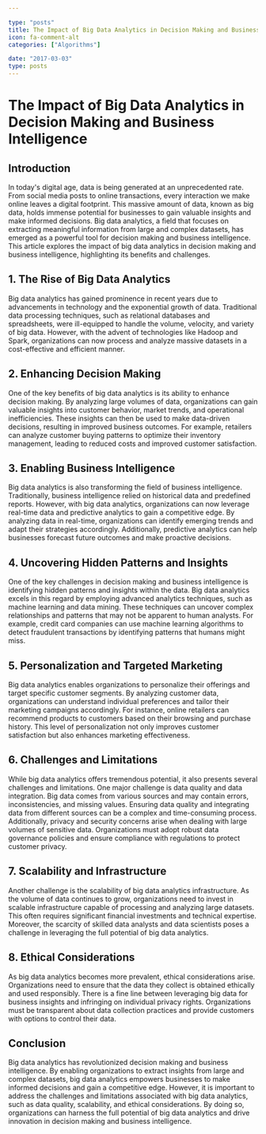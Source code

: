 ```yaml
---

type: "posts"
title: The Impact of Big Data Analytics in Decision Making and Business Intelligence
icon: fa-comment-alt
categories: ["Algorithms"]

date: "2017-03-03"
type: posts
---
```





# The Impact of Big Data Analytics in Decision Making and Business Intelligence

## Introduction

In today's digital age, data is being generated at an unprecedented rate. From social media posts to online transactions, every interaction we make online leaves a digital footprint. This massive amount of data, known as big data, holds immense potential for businesses to gain valuable insights and make informed decisions. Big data analytics, a field that focuses on extracting meaningful information from large and complex datasets, has emerged as a powerful tool for decision making and business intelligence. This article explores the impact of big data analytics in decision making and business intelligence, highlighting its benefits and challenges.

## 1. The Rise of Big Data Analytics

Big data analytics has gained prominence in recent years due to advancements in technology and the exponential growth of data. Traditional data processing techniques, such as relational databases and spreadsheets, were ill-equipped to handle the volume, velocity, and variety of big data. However, with the advent of technologies like Hadoop and Spark, organizations can now process and analyze massive datasets in a cost-effective and efficient manner.

## 2. Enhancing Decision Making

One of the key benefits of big data analytics is its ability to enhance decision making. By analyzing large volumes of data, organizations can gain valuable insights into customer behavior, market trends, and operational inefficiencies. These insights can then be used to make data-driven decisions, resulting in improved business outcomes. For example, retailers can analyze customer buying patterns to optimize their inventory management, leading to reduced costs and improved customer satisfaction.

## 3. Enabling Business Intelligence

Big data analytics is also transforming the field of business intelligence. Traditionally, business intelligence relied on historical data and predefined reports. However, with big data analytics, organizations can now leverage real-time data and predictive analytics to gain a competitive edge. By analyzing data in real-time, organizations can identify emerging trends and adapt their strategies accordingly. Additionally, predictive analytics can help businesses forecast future outcomes and make proactive decisions.

## 4. Uncovering Hidden Patterns and Insights

One of the key challenges in decision making and business intelligence is identifying hidden patterns and insights within the data. Big data analytics excels in this regard by employing advanced analytics techniques, such as machine learning and data mining. These techniques can uncover complex relationships and patterns that may not be apparent to human analysts. For example, credit card companies can use machine learning algorithms to detect fraudulent transactions by identifying patterns that humans might miss.

## 5. Personalization and Targeted Marketing

Big data analytics enables organizations to personalize their offerings and target specific customer segments. By analyzing customer data, organizations can understand individual preferences and tailor their marketing campaigns accordingly. For instance, online retailers can recommend products to customers based on their browsing and purchase history. This level of personalization not only improves customer satisfaction but also enhances marketing effectiveness.

## 6. Challenges and Limitations

While big data analytics offers tremendous potential, it also presents several challenges and limitations. One major challenge is data quality and data integration. Big data comes from various sources and may contain errors, inconsistencies, and missing values. Ensuring data quality and integrating data from different sources can be a complex and time-consuming process. Additionally, privacy and security concerns arise when dealing with large volumes of sensitive data. Organizations must adopt robust data governance policies and ensure compliance with regulations to protect customer privacy.

## 7. Scalability and Infrastructure

Another challenge is the scalability of big data analytics infrastructure. As the volume of data continues to grow, organizations need to invest in scalable infrastructure capable of processing and analyzing large datasets. This often requires significant financial investments and technical expertise. Moreover, the scarcity of skilled data analysts and data scientists poses a challenge in leveraging the full potential of big data analytics.

## 8. Ethical Considerations

As big data analytics becomes more prevalent, ethical considerations arise. Organizations need to ensure that the data they collect is obtained ethically and used responsibly. There is a fine line between leveraging big data for business insights and infringing on individual privacy rights. Organizations must be transparent about data collection practices and provide customers with options to control their data.

## Conclusion

Big data analytics has revolutionized decision making and business intelligence. By enabling organizations to extract insights from large and complex datasets, big data analytics empowers businesses to make informed decisions and gain a competitive edge. However, it is important to address the challenges and limitations associated with big data analytics, such as data quality, scalability, and ethical considerations. By doing so, organizations can harness the full potential of big data analytics and drive innovation in decision making and business intelligence.
